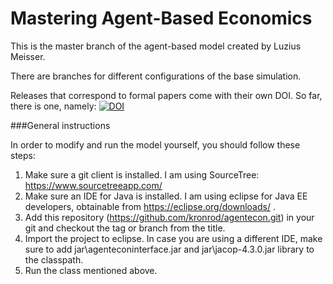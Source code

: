 # Mastering Agent-Based Economics

This is the master branch of the agent-based model created by Luzius Meisser.

There are branches for different configurations of the base simulation.

Releases that correspond to formal papers come with their own DOI. So far, there is one, namely:
[![DOI](https://zenodo.org/badge/DOI/10.5281/zenodo.580607.svg)](https://doi.org/10.5281/zenodo.580607)

###General instructions

In order to modify and run the model yourself, you should follow these steps:

1. Make sure a git client is installed. I am using SourceTree: https://www.sourcetreeapp.com/
2. Make sure an IDE for Java is installed. I am using eclipse for Java EE developers, obtainable from https://eclipse.org/downloads/ .
3. Add this repository (https://github.com/kronrod/agentecon.git) in your git and checkout the tag or branch from the title.
4. Import the project to eclipse. In case you are using a different IDE, make sure to add jar\agenteconinterface.jar and jar\jacop-4.3.0.jar library to the classpath.
5. Run the class mentioned above.
